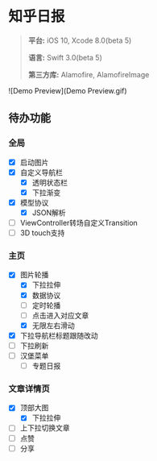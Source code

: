 # 知乎日报
> **平台:** iOS 10, Xcode 8.0(beta 5)
>
> **语言:** Swift 3.0(beta 5)
>
> **第三方库:** Alamofire, AlamofireImage

![Demo Preview](Demo Preview.gif)

## 待办功能
### 全局
- [x] 启动图片
- [x] 自定义导航栏
    - [x] 透明状态栏
    - [x] 下拉渐变
- [x] 模型协议
    - [x] JSON解析
- [ ] ViewController转场自定义Transition
- [ ] 3D touch支持

### 主页
- [x] 图片轮播
    - [x] 下拉拉伸
    - [x] 数据协议
    - [ ] 定时轮播
    - [ ] 点击进入对应文章
    - [x] 无限左右滑动
- [x] 下拉导航栏标题跟随改动
- [ ] 下拉刷新
- [ ] 汉堡菜单
    - [ ] 专题日报

### 文章详情页
- [x] 顶部大图
    - [x] 下拉拉伸
- [ ] 上下拉切换文章
- [ ] 点赞
- [ ] 分享
